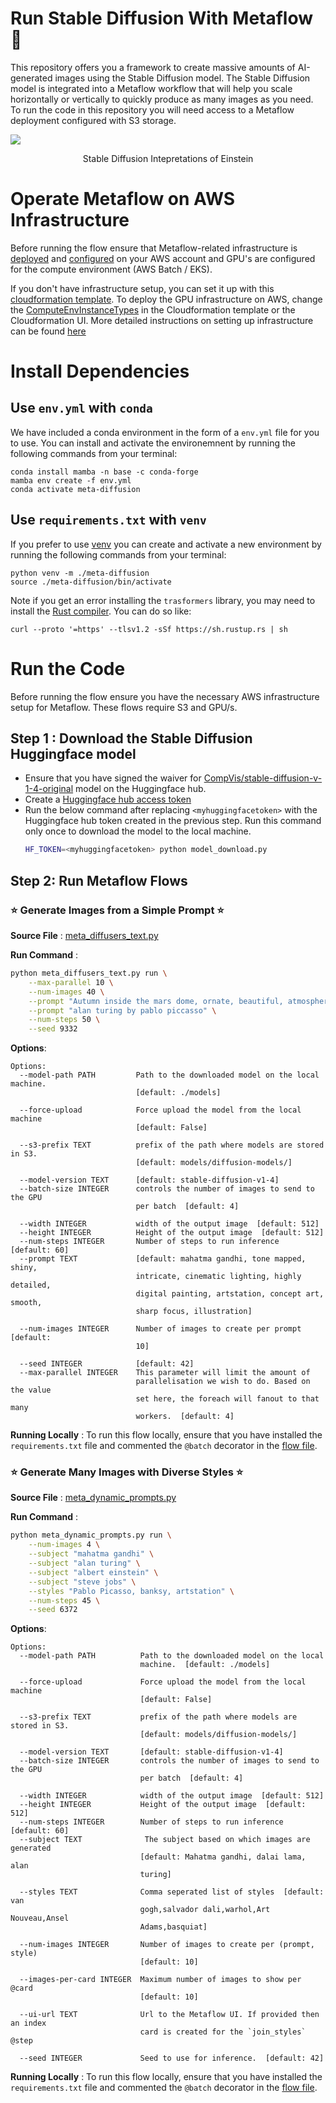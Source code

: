 # Run Stable Diffusion With Metaflow 👋

This repository offers you a framework to create massive amounts of AI-generated images using the Stable Diffusion model. 
The Stable Diffusion model is integrated into a Metaflow workflow that will help you scale horizontally or vertically to quickly produce as many images as you need. To run the code in this repository you will need access to a Metaflow deployment configured with S3 storage.

![](/images/einstein_grid.png)

<p align = "center">
Stable Diffusion Intepretations of Einstein
</p>

# Operate Metaflow on AWS Infrastructure
Before running the flow ensure that Metaflow-related infrastructure is [deployed](https://outerbounds.com/docs/aws-deployment-guide/) and [configured](https://outerbounds.com/docs/configure-metaflow/) on your AWS account and GPU's are configured for the compute environment (AWS Batch / EKS). 

If you don't have infrastructure setup, you can set it up with this [cloudformation template](https://github.com/outerbounds/metaflow-tools/blob/master/aws/cloudformation/metaflow-cfn-template.yml). To deploy the GPU infrastructure on AWS, change the [ComputeEnvInstanceTypes](https://github.com/outerbounds/metaflow-tools/blob/d0da1fa4f9aa6845f8091d06a1b7a99962986c98/aws/cloudformation/metaflow-cfn-template.yml#L42) in the Cloudformation template or the Cloudformation UI. More detailed instructions on setting up infrastructure can be found [here](https://outerbounds.com/docs/cloudformation/)


# Install Dependencies

## Use `env.yml` with `conda`

We have included a conda environment in the form of a `env.yml` file for you to use. You can install and activate the environemnent by running the following commands from your terminal:
```
conda install mamba -n base -c conda-forge
mamba env create -f env.yml
conda activate meta-diffusion
```

## Use `requirements.txt` with `venv`
If you prefer to use [venv](https://docs.python.org/3/library/venv.html) you can create and activate a new environment by running the following commands from your terminal:
```
python venv -m ./meta-diffusion
source ./meta-diffusion/bin/activate
```
Note if you get an error installing the `trasformers` library, you may need to install the [Rust compiler](https://rustup.rs/). You can do so like:
```
curl --proto '=https' --tlsv1.2 -sSf https://sh.rustup.rs | sh
```

# Run the Code
Before running the flow ensure you have the necessary AWS infrastructure setup for Metaflow. These flows require S3 and GPU/s.


## Step 1 : Download the Stable Diffusion Huggingface model
- Ensure that you have signed the waiver for [CompVis/stable-diffusion-v-1-4-original](https://huggingface.co/CompVis/stable-diffusion-v-1-4-original) model on the Huggingface hub.
- Create a [Huggingface hub access token](https://huggingface.co/docs/hub/security-tokens)
- Run the below command after replacing `<myhuggingfacetoken>` with the Huggingface hub token created in the previous step. Run this command only once to download the model to the local machine. 
    ```sh
    HF_TOKEN=<myhuggingfacetoken> python model_download.py
    ```

## Step 2: Run Metaflow Flows


### ⭐ Generate Images from a Simple Prompt ⭐ 
**Source File** : [meta_diffusers_text.py](./meta_diffusers_text.py)


**Run Command** : 
```sh
python meta_diffusers_text.py run \
    --max-parallel 10 \
    --num-images 40 \
    --prompt "Autumn inside the mars dome, ornate, beautiful, atmosphere, vibe, mist, smoke, fire, chimney, rain, wet, pristine, puddles by stanley artgerm lau, greg rutkowski, thomas kindkade, alphonse mucha, loish, norman rockwell" \
    --prompt "alan turing by pablo piccasso" \
    --num-steps 50 \
    --seed 9332
```

**Options**:
```
Options:
  --model-path PATH         Path to the downloaded model on the local machine.
                            [default: ./models]

  --force-upload            Force upload the model from the local machine
                            [default: False]

  --s3-prefix TEXT          prefix of the path where models are stored in S3.
                            [default: models/diffusion-models/]

  --model-version TEXT      [default: stable-diffusion-v1-4]
  --batch-size INTEGER      controls the number of images to send to the GPU
                            per batch  [default: 4]

  --width INTEGER           width of the output image  [default: 512]
  --height INTEGER          Height of the output image  [default: 512]
  --num-steps INTEGER       Number of steps to run inference  [default: 60]
  --prompt TEXT             [default: mahatma gandhi, tone mapped, shiny,
                            intricate, cinematic lighting, highly detailed,
                            digital painting, artstation, concept art, smooth,
                            sharp focus, illustration]

  --num-images INTEGER      Number of images to create per prompt  [default:
                            10]

  --seed INTEGER            [default: 42]
  --max-parallel INTEGER    This parameter will limit the amount of
                            parallelisation we wish to do. Based on the value
                            set here, the foreach will fanout to that many
                            workers.  [default: 4]
```

**Running Locally** : To run this flow locally, ensure that you have installed the `requirements.txt` file and commented the `@batch` decorator in the [flow file](./meta_diffusers_text.py).


### ⭐ Generate Many Images with Diverse Styles ⭐
**Source File** : [meta_dynamic_prompts.py](./meta_dynamic_prompts.py)

**Run Command** : 
```sh
python meta_dynamic_prompts.py run \
    --num-images 4 \
    --subject "mahatma gandhi" \
    --subject "alan turing" \
    --subject "albert einstein" \
    --subject "steve jobs" \
    --styles "Pablo Picasso, banksy, artstation" \
    --num-steps 45 \
    --seed 6372
```

**Options**:
```
Options:
  --model-path PATH          Path to the downloaded model on the local
                             machine.  [default: ./models]

  --force-upload             Force upload the model from the local machine
                             [default: False]

  --s3-prefix TEXT           prefix of the path where models are stored in S3.
                             [default: models/diffusion-models/]

  --model-version TEXT       [default: stable-diffusion-v1-4]
  --batch-size INTEGER       controls the number of images to send to the GPU
                             per batch  [default: 4]

  --width INTEGER            width of the output image  [default: 512]
  --height INTEGER           Height of the output image  [default: 512]
  --num-steps INTEGER        Number of steps to run inference  [default: 60]
  --subject TEXT              The subject based on which images are generated
                             [default: Mahatma gandhi, dalai lama, alan
                             turing]

  --styles TEXT              Comma seperated list of styles  [default: van
                             gogh,salvador dali,warhol,Art Nouveau,Ansel
                             Adams,basquiat]

  --num-images INTEGER       Number of images to create per (prompt, style)
                             [default: 10]

  --images-per-card INTEGER  Maximum number of images to show per @card
                             [default: 10]

  --ui-url TEXT              Url to the Metaflow UI. If provided then an index
                             card is created for the `join_styles` @step

  --seed INTEGER             Seed to use for inference.  [default: 42]
```

**Running Locally** : To run this flow locally, ensure that you have installed the `requirements.txt` file and commented the `@batch` decorator in the [flow file](./meta_dynamic_prompts.py).